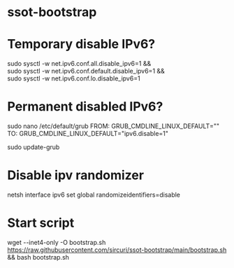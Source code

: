 # ssot-bootstrap

# Temporary disable IPv6?
sudo sysctl -w net.ipv6.conf.all.disable_ipv6=1 && \
sudo sysctl -w net.ipv6.conf.default.disable_ipv6=1 && \
sudo sysctl -w net.ipv6.conf.lo.disable_ipv6=1

# Permanent disabled IPv6?
sudo nano /etc/default/grub
FROM:
GRUB_CMDLINE_LINUX_DEFAULT=""
TO:
GRUB_CMDLINE_LINUX_DEFAULT="ipv6.disable=1"

sudo update-grub

# Disable ipv randomizer
netsh interface ipv6 set global randomizeidentifiers=disable

# Start script

wget --inet4-only -O bootstrap.sh https://raw.githubusercontent.com/sircuri/ssot-bootstrap/main/bootstrap.sh && bash bootstrap.sh
